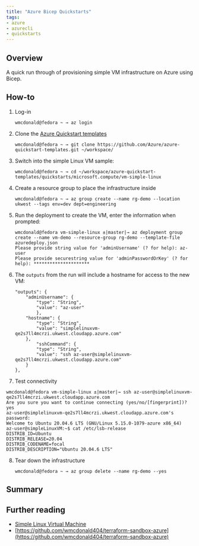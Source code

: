 ```yaml
---
title: "Azure Bicep Quickstarts"
tags:
- azure
- azurecli
- quickstarts
---
```


## Overview
A quick run through of provisioning simple VM infrastructure on Azure using Bicep.

## How-to 

1. Log-in

    ```
    wmcdonald@fedora ~ → az login
    ```

2. Clone the [Azure Quickstart templates](https://github.com/Azure/azure-quickstart-templates)

    ```
    wmcdonald@fedora ~ → git clone https://github.com/Azure/azure-quickstart-templates.git ~/workspace/
    ```

3. Switch into the simple Linux VM sample:

    ```
    wmcdonald@fedora ~ → cd ~/workspace/azure-quickstart-templates/quickstarts/microsoft.compute/vm-simple-linux
    ```

4. Create a resource group to place the infrastructure inside

    ```
    wmcdonald@fedora ~ → az group create --name rg-demo --location ukwest --tags env=dev dept=engineering
    ```

5. Run the deployment to create the VM, enter the information when prompted:

    ```
    wmcdonald@fedora vm-simple-linux ±|master|→ az deployment group create --name vm-demo --resource-group rg-demo --template-file azuredeploy.json
    Please provide string value for 'adminUsername' (? for help): az-user
    Please provide securestring value for 'adminPasswordOrKey' (? for help): *********************
    ```

6. The `outputs` from the run will include a hostname for access to the new VM:

    ```
    "outputs": {
        "adminUsername": {
            "type": "String",
            "value": "az-user"
            },
        "hostname": {
            "type": "String",
            "value": "simplelinuxvm-qe2s7ll4mcrzi.ukwest.cloudapp.azure.com"
        },
            "sshCommand": {
            "type": "String",
            "value": "ssh az-user@simplelinuxvm-qe2s7ll4mcrzi.ukwest.cloudapp.azure.com"
        }
    },
    ```

7. Test connectivity

```
wmcdonald@fedora vm-simple-linux ±|master|→ ssh az-user@simplelinuxvm-qe2s7ll4mcrzi.ukwest.cloudapp.azure.com
Are you sure you want to continue connecting (yes/no/[fingerprint])? yes
az-user@simplelinuxvm-qe2s7ll4mcrzi.ukwest.cloudapp.azure.com's password: 
Welcome to Ubuntu 20.04.6 LTS (GNU/Linux 5.15.0-1079-azure x86_64)
az-user@simpleLinuxVM:~$ cat /etc/lsb-release 
DISTRIB_ID=Ubuntu
DISTRIB_RELEASE=20.04
DISTRIB_CODENAME=focal
DISTRIB_DESCRIPTION="Ubuntu 20.04.6 LTS"
```

8. Tear down the infrastructure

    ```
    wmcdonald@fedora ~ → az group delete --name rg-demo --yes 
    ```

## Summary


## Further reading
- [Simple Linux Virtual Machine](https://github.com/Azure/azure-quickstart-templates/blob/master/quickstarts/microsoft.compute/vm-simple-linux/GettingStarted-linux.md)
- [https://github.com/wmcdonald404/terraform-sandbox-azure](https://github.com/wmcdonald404/terraform-sandbox-azure)
